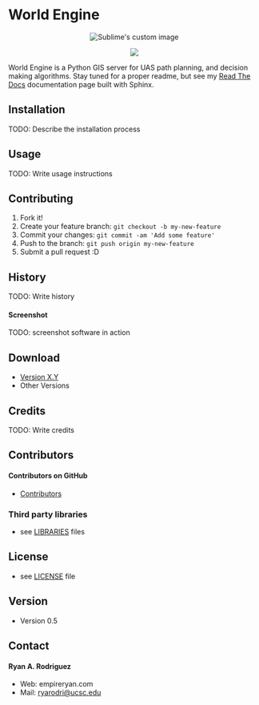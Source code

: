 

# World Engine

<p align="center">
  <img src="https://github.com/empireryan/world_engine/blob/master/doc/img/hslLogo.png" alt="Sublime's custom image"/>
</p>

<p align="center">
<img src="https://travis-ci.org/empireryan/world_engine.svg?branch=master"/>
</p>

World Engine is a Python GIS server for UAS path planning, and decision making algorithms. Stay tuned for a proper readme, but see my [Read The Docs](/Users/empire/Documents/GitHub/mapServer/docs/img/hslLogo.png) documentation page built with Sphinx.

## Installation

TODO: Describe the installation process

## Usage

TODO: Write usage instructions

## Contributing

1. Fork it!
2. Create your feature branch: `git checkout -b my-new-feature`
3. Commit your changes: `git commit -am 'Add some feature'`
4. Push to the branch: `git push origin my-new-feature`
5. Submit a pull request :D

## History

TODO: Write history

#### Screenshot

TODO: screenshot software in action

## Download
* [Version X.Y](https://github.com/username/sw-name/archive/master.zip)
* Other Versions

## Credits

TODO: Write credits

## Contributors

#### Contributors on GitHub
* [Contributors](https://github.com/username/sw-name/graphs/contributors)

### Third party libraries
* see [LIBRARIES](https://github.com/username/sw-name/blob/master/LIBRARIES.md) files

## License 
* see [LICENSE](https://github.com/username/sw-name/blob/master/LICENSE.md) file

## Version 
* Version 0.5

## Contact
#### Ryan A. Rodriguez
* Web: empireryan.com
* Mail: ryarodri@ucsc.edu

